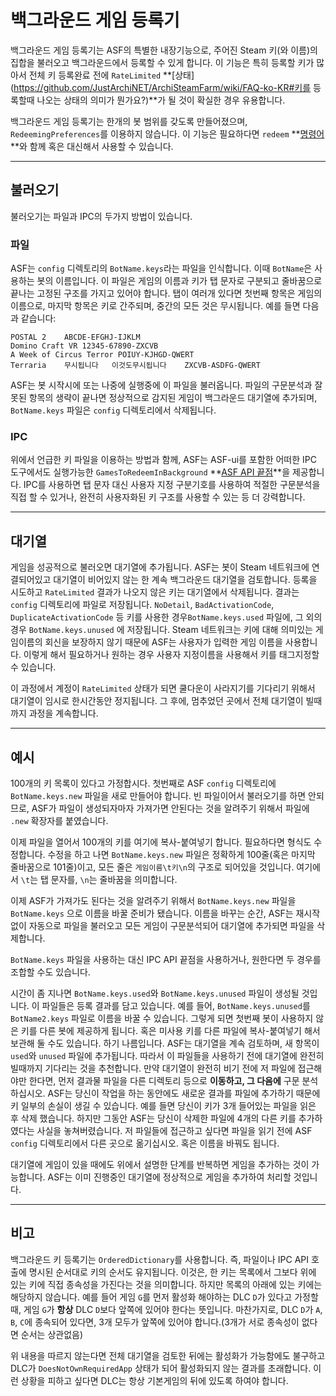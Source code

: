 # 백그라운드 게임 등록기

백그라운드 게임 등록기는 ASF의 특별한 내장기능으로, 주어진 Steam 키(와 이름)의 집합을 불러오고 백그라운드에서 등록할 수 있게 합니다. 이 기능은 특히 등록할 키가 많아서 전체 키 등록완료 전에 `RateLimited` **[상태](https://github.com/JustArchiNET/ArchiSteamFarm/wiki/FAQ-ko-KR#키를 등록할때 나오는 상태의 의미가 뭔가요?)**가 될 것이 확실한 경우 유용합니다.

백그라운드 게임 등록기는 한개의 봇 범위를 갖도록 만들어졌으며, `RedeemingPreferences`를 이용하지 않습니다. 이 기능은 필요하다면 `redeem` **[명령어](https://github.com/JustArchiNET/ArchiSteamFarm/wiki/Commands)**와 함께 혹은 대신해서 사용할 수 있습니다.

* * *

## 불러오기

불러오기는 파일과 IPC의 두가지 방법이 있습니다.

### 파일

ASF는 `config` 디렉토리의 `BotName.keys`라는 파일을 인식합니다. 이때 `BotName`은 사용하는 봇의 이름입니다. 이 파일은 게임의 이름과 키가 탭 문자로 구분되고 줄바꿈으로 끝나는 고정된 구조를 가지고 있어야 합니다. 탭이 여러개 있다면 첫번째 항목은 게임의 이름으로, 마지막 항목은 키로 간주되며, 중간의 모든 것은 무시됩니다. 예를 들면 다음과 같습니다:

    POSTAL 2    ABCDE-EFGHJ-IJKLM
    Domino Craft VR 12345-67890-ZXCVB
    A Week of Circus Terror POIUY-KJHGD-QWERT
    Terraria    무시됩니다   이것도무시됩니다    ZXCVB-ASDFG-QWERT
    

ASF는 봇 시작시에 또는 나중에 실행중에 이 파일을 불러옵니다. 파일의 구문분석과 잘못된 항목의 생략이 끝나면 정상적으로 감지된 게임이 백그라운드 대기열에 추가되며, `BotName.keys` 파일은 `config` 디렉토리에서 삭제됩니다.

### IPC

위에서 언급한 키 파일을 이용하는 방법과 함께, ASF는 ASF-ui를 포함한 어떠한 IPC 도구에서도 실행가능한 `GamesToRedeemInBackground` **[ASF API 끝점](https://github.com/JustArchiNET/ArchiSteamFarm/wiki/IPC-ko-KR#asf-api)**을 제공합니다. IPC를 사용하면 탭 문자 대신 사용자 지정 구분기호를 사용하여 적절한 구문분석을 직접 할 수 있거나, 완전히 사용자화된 키 구조를 사용할 수 있는 등 더 강력합니다.

* * *

## 대기열

게임을 성공적으로 불러오면 대기열에 추가됩니다. ASF는 봇이 Steam 네트워크에 연결되어있고 대기열이 비어있지 않는 한 계속 백그라운드 대기열을 검토합니다. 등록을 시도하고 `RateLimited` 결과가 나오지 않은 키는 대기열에서 삭제됩니다. 결과는 `config` 디렉토리에 파일로 저장됩니다. `NoDetail`, `BadActivationCode`, `DuplicateActivationCode` 등 키를 사용한 경우`BotName.keys.used` 파일에, 그 외의 경우 `BotName.keys.unused` 에 저장됩니다. Steam 네트워크는 키에 대해 의미있는 게임이름의 회신을 보장하지 않기 때문에 ASF는 사용자가 입력한 게임 이름을 사용합니다. 이렇게 해서 필요하거나 원하는 경우 사용자 지정이름을 사용해서 키를 태그지정할 수 있습니다.

이 과정에서 계정이 `RateLimited` 상태가 되면 쿨다운이 사라지기를 기다리기 위해서 대기열이 임시로 한시간동안 정지됩니다. 그 후에, 멈추었던 곳에서 전체 대기열이 빌때까지 과정을 계속합니다.

* * *

## 예시

100개의 키 목록이 있다고 가정합시다. 첫번째로 ASF `config` 디렉토리에 `BotName.keys.new` 파일을 새로 만들어야 합니다. 빈 파일이어서 불러오기를 하면 안되므로, ASF가 파일이 생성되자마자 가져가면 안된다는 것을 알려주기 위해서 파일에 `.new` 확장자를 붙였습니다.

이제 파일을 열어서 100개의 키를 여기에 복사-붙여넣기 합니다. 필요하다면 형식도 수정합니다. 수정을 하고 나면 `BotName.keys.new` 파일은 정확하게 100줄(혹은 마지막 줄바꿈으로 101줄)이고, 모든 줄은 `게임이름\t키\n`의 구조로 되어있을 것입니다. 여기에서 `\t`는 탭 문자를, `\n`는 줄바꿈을 의미합니다.

이제 ASF가 가져가도 된다는 것을 알려주기 위해서 `BotName.keys.new` 파일을 `BotName.keys` 으로 이름을 바꿀 준비가 됐습니다. 이름을 바꾸는 순간, ASF는 재시작 없이 자동으로 파일을 불러오고 모든 게임이 구문분석되어 대기열에 추가되면 파일을 삭제합니다.

`BotName.keys` 파일을 사용하는 대신 IPC API 끝점을 사용하거나, 원한다면 두 경우를 조합할 수도 있습니다.

시간이 좀 지나면 `BotName.keys.used`와 `BotName.keys.unused` 파일이 생성될 것입니다. 이 파일들은 등록 결과를 담고 있습니다. 예를 들어, `BotName.keys.unused`를 `BotName2.keys` 파일로 이름을 바꿀 수 있습니다. 그렇게 되면 첫번째 봇이 사용하지 않은 키를 다른 봇에 제공하게 됩니다. 혹은 미사용 키를 다른 파일에 복사-붙여넣기 해서 보관해 둘 수도 있습니다. 하기 나름입니다. ASF는 대기열을 계속 검토하며, 새 항목이 `used`와 `unused` 파일에 추가됩니다. 따라서 이 파일들을 사용하기 전에 대기열에 완전히 빌때까지 기다리는 것을 추천합니다. 만약 대기열이 완전히 비기 전에 저 파일에 접근해야만 한다면, 먼저 결과물 파일을 다른 디렉토리 등으로 **이동하고, 그 다음에** 구문 분석하십시오. ASF는 당신이 작업을 하는 동안에도 새로운 결과를 파일에 추가하기 때문에 키 일부의 손실이 생길 수 있습니다. 예를 들면 당신이 키가 3개 들어있는 파일을 읽은 후 삭제 했습니다. 하지만 그동안 ASF는 당신이 삭제한 파일에 4개의 다른 키를 추가하였다는 사실을 놓쳐버렸습니다. 저 파일들에 접근하고 싶다면 파일을 읽기 전에 ASF `config` 디렉토리에서 다른 곳으로 옮기십시오. 혹은 이름을 바꿔도 됩니다.

대기열에 게임이 있을 때에도 위에서 설명한 단계를 반복하면 게임을 추가하는 것이 가능합니다. ASF는 이미 진행중인 대기열에 정상적으로 게임을 추가하여 처리할 것입니다.

* * *

## 비고

백그라운드 키 등록기는 `OrderedDictionary`를 사용합니다. 즉, 파일이나 IPC API 호출에 명시된 순서대로 키의 순서도 유지됩니다. 이것은, 한 키는 목록에서 그보다 위에 있는 키에 직접 종속성을 가진다는 것을 의미합니다. 하지만 목록의 아래에 있는 키에는 해당하지 않습니다. 예를 들어 게임 `G`를 먼저 활성화 해야하는 DLC `D`가 있다고 가정할 때, 게임 `G`가 **항상** DLC `D`보다 앞쪽에 있어야 한다는 뜻입니다. 마찬가지로, DLC `D`가 `A`, `B`, `C`에 종속되어 있다면, 3개 모두가 앞쪽에 있어야 합니다.(3개가 서로 종속성이 없다면 순서는 상관없음)

위 내용을 따르지 않는다면 전체 대기열을 검토한 뒤에는 활성화가 가능함에도 불구하고 DLC가 `DoesNotOwnRequiredApp` 상태가 되어 활성화되지 않는 결과를 초래합니다. 이런 상황을 피하고 싶다면 DLC는 항상 기본게임의 뒤에 있도록 하여야 합니다.